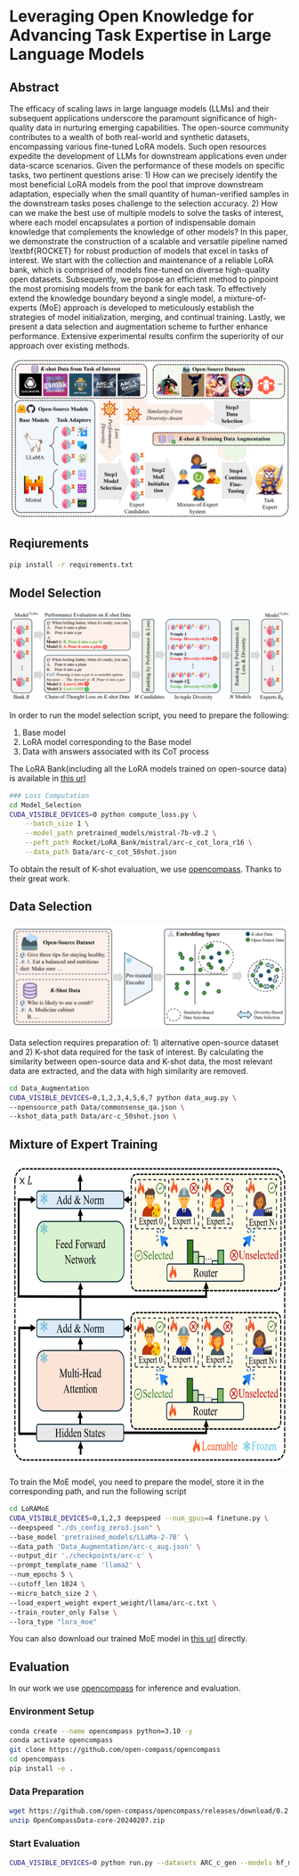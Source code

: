 # Leveraging Open Knowledge for Advancing Task Expertise in Large Language Models

## Abstract
The efficacy of scaling laws in large language models (LLMs) and their subsequent applications underscore the paramount significance of high-quality data in nurturing emerging capabilities. The open-source community contributes to a wealth of both real-world and synthetic datasets, encompassing various fine-tuned LoRA models. Such open resources expedite the development of LLMs for downstream applications even
under data-scarce scenarios. Given the performance of these models on specific tasks, two pertinent questions arise: 1) How can we precisely identify the most beneficial LoRA models from the pool that improve downstream adaptation, especially when the small quantity of human-verified samples in the downstream tasks poses challenge to the selection accuracy. 2) How can we make the best use of multiple models to solve the tasks of interest, where each model encapsulates a portion of indispensable domain knowledge that complements the knowledge of other models? In this paper, we demonstrate the construction of a scalable and versatile pipeline named \textbf{ROCKET} for robust production of models that excel in tasks of interest. We start with the collection and maintenance of a reliable LoRA bank, which is comprised of models fine-tuned on diverse high-quality open datasets. Subsequently, we propose an efficient method to pinpoint the most promising models from the bank for each task. To effectively extend the knowledge boundary beyond a single model, a mixture-of-experts (MoE) approach is developed to meticulously establish the strategies of model initialization, merging, and continual training. Lastly, we present a data selection and augmentation scheme to further enhance performance. Extensive experimental results confirm the superiority of our approach over existing methods.

![Alt text](Figs/pipeline.png)
## Reqiurements

```bash
pip install -r requirements.txt
```

## Model Selection

![Alt text](Figs/Model_Selection.png)

In order to run the model selection script, you need to prepare the following:

1. Base model
2. LoRA model corresponding to the Base model
3. Data with answers associated with its CoT process

The LoRA Bank(including all the LoRA models trained on open-source data) is available in [this url](https://drive.google.com/file/d/1jueVxCyln5DL3tHP_d2UiOM7wMMHJxn-/view?usp=sharing)

```bash
### Loss Computation
cd Model_Selection
CUDA_VISIBLE_DEVICES=0 python compute_loss.py \
    --batch_size 1 \
    --model_path pretrained_models/mistral-7b-v0.2 \
    --peft_path Rocket/LoRA_Bank/mistral/arc-c_cot_lora_r16 \
    --data_path Data/arc-c_cot_50shot.json 
```

To obtain the result of K-shot evaluation, we use [opencompass](https://github.com/open-compass/opencompass). Thanks to their great work.


## Data Selection
![Alt text](Figs/Data_Selection.png)

Data selection requires preparation of: 1) alternative open-source dataset and 2) K-shot data required for the task of interest. By calculating the similarity between open-source data and K-shot data, the most relevant data are extracted, and the data with high similarity are removed.

```bash
cd Data_Augmentation
CUDA_VISIBLE_DEVICES=0,1,2,3,4,5,6,7 python data_aug.py \
--opensource_path Data/commonsense_qa.json \
--kshot_data_path Data/arc-c_50shot.json \
```

## Mixture of Expert Training 
<img src="Figs/MoE.png" width="700" height="550">

To train the MoE model, you need to prepare the model, store it in the corresponding path, and run the following script

```bash
cd LoRAMoE
CUDA_VISIBLE_DEVICES=0,1,2,3 deepspeed --num_gpus=4 finetune.py \
--deepspeed "./ds_config_zero3.json" \
--base_model 'pretrained_models/LLaMa-2-7B' \
--data_path 'Data_Augmentation/arc-c_aug.json' \
--output_dir './checkpoints/arc-c' \
--prompt_template_name 'llama2' \
--num_epochs 5 \
--cutoff_len 1024 \
--micro_batch_size 2 \
--load_expert_weight expert_weight/llama/arc-c.txt \
--train_router_only False \
--lora_type "lora_moe"
```

You can also download our trained MoE model in [this url](https://drive.google.com/file/d/1jueVxCyln5DL3tHP_d2UiOM7wMMHJxn-/view?usp=sharing) directly.

## Evaluation
In our work we use [opencompass](https://github.com/open-compass/opencompass) for inference and evaluation.

### Environment Setup
  ```bash
  conda create --name opencompass python=3.10 -y
  conda activate opencompass
  git clone https://github.com/open-compass/opencompass 
  cd opencompass
  pip install -e .
  ```

### Data Preparation
```bash
wget https://github.com/open-compass/opencompass/releases/download/0.2.2.rc1/OpenCompassData-core-20240207.zip
unzip OpenCompassData-core-20240207.zip
```

### Start Evaluation

```bash
CUDA_VISIBLE_DEVICES=0 python run.py --datasets ARC_c_gen --models hf_mistral_7b.py
```
